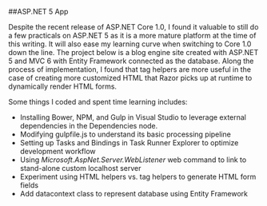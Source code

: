 ##ASP.NET 5 App

Despite the recent release of ASP.NET Core 1.0, I found it valuable to still do a few practicals on ASP.NET 5 as it is a more mature platform at the time of this writing. It will also ease my learning curve when switching to Core 1.0 down the line. The project below is a blog engine site created with ASP.NET 5 and MVC 6 with Entity Framework connected as the database. Along the process of implementation, I found that tag helpers are more useful in the case of creating more customized HTML that Razor picks up at runtime to dynamically render HTML forms.

Some things I coded and spent time learning includes:

* Installing Bower, NPM, and Gulp in Visual Studio to leverage external dependencies in the Dependencies node.
* Modifying gulpfile.js to understand its basic processing pipeline
* Setting up Tasks and Bindings in Task Runner Explorer to optimize development workflow
* Using  *Microsoft.AspNet.Server.WebListener* web command to link to stand-alone custom localhost server
* Experiment using HTML helpers vs. tag helpers to generate HTML form fields
* Add datacontext class to represent database using Entity Framework

